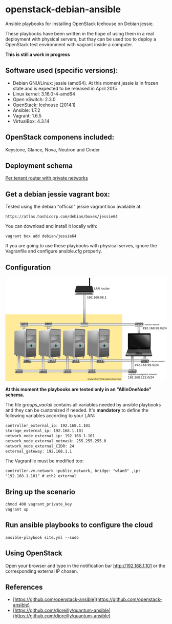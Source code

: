 openstack-debian-ansible
========================

Ansible playbooks for installing OpenStack Icehouse on Debian jessie.

These playbooks have been written in the hope of using them in a real deployment
with physical servers, but thay can be used too to deploy a OpenStack test
environment with vagrant inside a computer.

**This is still a work in progress**

## Software used (specific versions):

- Debian GNU/Linux: jessie (amd64). At this moment jessie is in frozen state and
  is expected to be released in April 2015
- Linux kernel: 3.16.0-4-amd64
- Open vSwitch: 2.3.0
- OpenStack: Icehouse (2014.1)
- Ansible: 1.7.2
- Vagrant: 1.6.5
- VirtualBox: 4.3.14

## OpenStack componens included:

Keystone, Glance, Nova, Neutron and Cinder

## Deployment schema

[Per tenant router with private networks](http://docs.openstack.org/havana/install-guide/install/apt/content/section_networking-routers-with-private-networks.html)

## Get a debian jessie vagrant box:

Tested using the debian "official" jessie vagrant box available at:

    https://atlas.hashicorp.com/debian/boxes/jessie64

You can download and install it locally with:

    vagrant box add debian/jessie64

If you are going to use these playbooks with physical serves, ignore the
Vagranfile and configure ansible.cfg properly.

## Configuration

![schema](https://raw.githubusercontent.com/iesgn/openstack-debian-ansible/master/img/openstack-debian-ansible.png)

**At this moment the playbooks are tested only in an "AllinOneNode" schema.**

The file *groups_var/all* contains all variables needed by ansible playbooks and
they can be customized if needed. It's **mandatory** to define the following
variables according to your LAN:

    controller_external_ip: 192.168.1.101
	storage_external_ip: 192.168.1.101
	network_node_external_ip: 192.168.1.101
	network_node_external_netmask: 255.255.255.0
	network_node_external_CIDR: 24
	external_gateway: 192.168.1.1

The Vagranfile must be modified too:

    controller.vm.network :public_network, bridge: "wlan0" ,ip: "192.168.1.101" # eth2 external

## Bring up the scenario

    chmod 400 vagrant_private_key
	vagrant up

## Run ansible playbooks to configure the cloud

    ansible-playbook site.yml --sudo

## Using OpenStack

Open your browser and type in the notification bar http://192.168.1.101 or the corresponding external IP chosen.

## References

- [https://github.com/openstack-ansible](https://github.com/openstack-ansible)
- [https://github.com/djoreilly/quantum-ansible](https://github.com/djoreilly/quantum-ansible)
